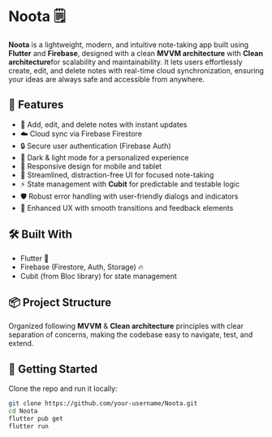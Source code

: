# Noota 🗒️

**Noota** is a lightweight, modern, and intuitive note-taking app built using **Flutter** and **Firebase**, designed with a clean **MVVM architecture** with **Clean architecture**for scalability and maintainability. It lets users effortlessly create, edit, and delete notes with real-time cloud synchronization, ensuring your ideas are always safe and accessible from anywhere.

## 🚀 Features

* 📌 Add, edit, and delete notes with instant updates
* ☁️ Cloud sync via Firebase Firestore
* 🔒 Secure user authentication (Firebase Auth)
* 🌙 Dark & light mode for a personalized experience
* 📱 Responsive design for mobile and tablet
* 🧠 Streamlined, distraction-free UI for focused note-taking
* ⚡ State management with **Cubit** for predictable and testable logic
* 🛡️ Robust error handling with user-friendly dialogs and indicators
* 🔄 Enhanced UX with smooth transitions and feedback elements

## 🛠️ Built With

* Flutter 💙
* Firebase (Firestore, Auth, Storage) 🔥
* Cubit (from Bloc library) for state management

## 📦 Project Structure

Organized following **MVVM** & **Clean architecture** principles with clear separation of concerns, making the codebase easy to navigate, test, and extend.

## 🌟 Getting Started

Clone the repo and run it locally:

```bash
git clone https://github.com/your-username/Noota.git
cd Noota
flutter pub get
flutter run
```

